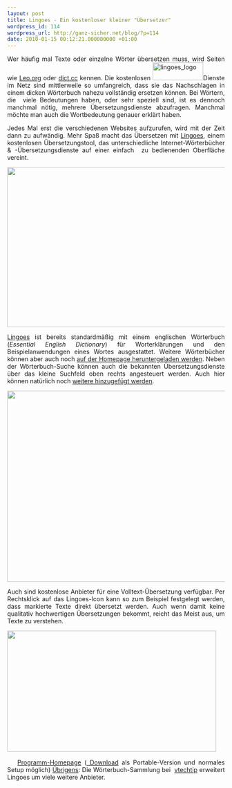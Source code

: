```yaml
---
layout: post
title: Lingoes - Ein kostenloser kleiner "Übersetzer"
wordpress_id: 114
wordpress_url: http://ganz-sicher.net/blog/?p=114
date: 2010-01-15 00:12:21.000000000 +01:00
---
```

<p style="text-align: justify;">Wer häufig mal Texte oder einzelne Wörter übersetzen muss, wird Seiten wie <a href="http://dict.leo.org/" target="_blank">Leo.org</a> oder <a href="http://www.dict.cc/" target="_blank">dict.cc</a> kennen. Die kostenlosen <img class="size-full wp-image-115 alignleft" title="lingoes_logo" src="http://ganz-sicher.net/blog/wp-content/uploads/lingoes_logo.png" alt="lingoes_logo" width="117" height="41" />Dienste im Netz sind mittlerweile so umfangreich, dass sie das Nachschlagen in einem dicken Wörterbuch nahezu vollständig ersetzen können. Bei Wörtern, die  viele Bedeutungen haben, oder sehr speziell sind, ist es dennoch manchmal nötig, mehrere Übersetzungsdienste abzufragen. Manchmal möchte man auch die Wortbedeutung genauer erklärt haben.</p>
<p style="text-align: justify;"><!--more--></p>
<p style="text-align: justify;">Jedes Mal erst die verschiedenen Websites aufzurufen, wird mit der Zeit dann zu aufwändig. Mehr Spaß macht das Übersetzen mit <a href="http://www.lingoes.net/" target="_blank">Lingoes</a>, einem kostenlosen Übersetzungstool, das unterschiedliche Internet-Wörterbücher &amp; -Übersetzungsdienste auf einer einfach  zu bedienenden Oberfläche vereint.</p>

<div class="borderimg">
<p style="text-align: justify;"><a href="http://ganz-sicher.net/blog/wp-content/uploads/lingoes-screen.png"><img class="aligncenter size-full wp-image-602" title="lingoes screen" src="http://ganz-sicher.net/blog/wp-content/uploads/lingoes-screen.png" alt="" width="537" height="370" /></a></p>
<p style="text-align: justify;"><a href="http://www.lingoes.net/" target="_blank">Lingoes</a> ist bereits standardmäßig mit einem englischen Wörterbuch (<em>Essential English Dictionary</em>) für Worterklärungen und den Beispielanwendungen eines Wortes ausgestattet. Weitere Wörterbücher können aber auch noch <a href="http://www.lingoes.net/en/dictionary/" target="_blank">auf der Homepage heruntergeladen werden</a>. Neben der Wörterbuch-Suche können auch die bekannten Übersetzungsdienste über das kleine Suchfeld oben rechts angesteuert werden. Auch hier können natürlich noch <a href="http://www.lingoes.net/en/translator/webengine.htm" target="_blank">weitere hinzugefügt werden</a>.</p>
<p style="text-align: justify;"><a href="http://ganz-sicher.net/blog/wp-content/uploads/lingoes-übersetzungen.png"><img class="aligncenter size-full wp-image-603" title="lingoes übersetzungen" src="http://ganz-sicher.net/blog/wp-content/uploads/lingoes-übersetzungen.png" alt="" width="518" height="442" /></a></p>
<p style="text-align: justify;">Auch sind kostenlose Anbieter für eine Volltext-Übersetzung verfügbar. Per Rechtsklick auf das Lingoes-Icon kann so zum Beispiel festgelegt werden, dass markierte Texte direkt übersetzt werden. Auch wenn damit keine qualitativ hochwertigen Übersetzungen bekommt, reicht das Meist aus, um Texte zu verstehen.</p>
<p style="text-align: justify;"><a href="http://ganz-sicher.net/blog/wp-content/uploads/lingoes-textübersetzung.png"><img class="aligncenter size-full wp-image-604" title="lingoes textübersetzung" src="http://ganz-sicher.net/blog/wp-content/uploads/lingoes-textübersetzung.png" alt="" width="484" height="280" /></a></p>

</div>
<div class="infobox">
<p style="text-align: justify;"><a href="http://www.lingoes.net/" target="_blank"></a><a href="http://ganz-sicher.net/blog/wp-content/uploads/home.png"><img class="alignnone size-full wp-image-590" title="home" src="http://ganz-sicher.net/blog/wp-content/uploads/home.png" alt="" width="16" height="16" /></a> <a href="http://www.lingoes.net/" target="_blank">Programm-Homepage</a> (<a href="http://www.lingoes.net/en/translator/download.htm" target="_blank"> Download</a> als Portable-Version und normales Setup möglich)
<span style="text-decoration: underline;">Übrigens</span>: Die Wörterbuch-Sammlung bei  <a href="http://www.vtechtip.com/2009/10/lingoes-translator-2-with-ton-of.html" target="_blank">vtechtip</a> erweitert Lingoes um viele weitere Anbieter.</p>

</div>
